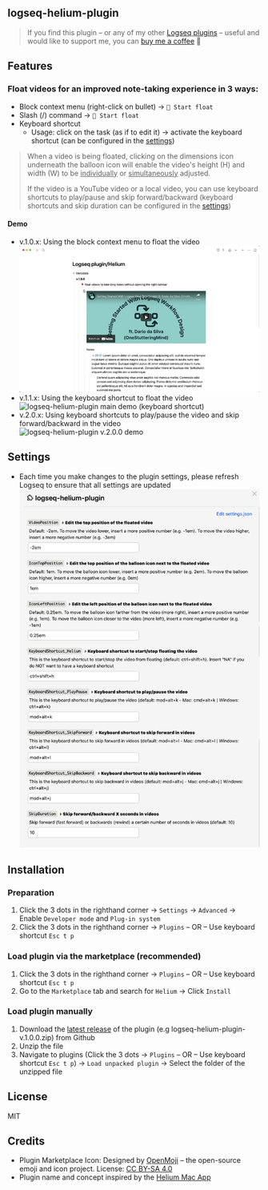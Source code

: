 ## logseq-helium-plugin
> If you find this plugin – or any of my other [Logseq plugins](https://github.com/vyleung?tab=repositories&q=logseq&type=source) – useful and would like to support me, you can [buy me a coffee](https://www.buymeacoffee.com/vyleung) 🙂

## Features
### Float videos for an improved note-taking experience in 3 ways:
- Block context menu (right-click on bullet) → `🎈 Start float`
- Slash (/) command → `🎈 Start float`
- Keyboard shortcut
    - Usage: click on the task (as if to edit it) → activate the keyboard shortcut (can be configured in the [settings](settings))

> When a video is being floated, clicking on the dimensions icon underneath the balloon icon will enable the video's height (H) and width (W) to be <u>individually</u> or <u>simultaneously</u> adjusted. 
>
> If the video is a YouTube video or a local video, you can use keyboard shortcuts to play/pause and skip forward/backward (keyboard shortcuts and skip duration can be configured in the [settings](settings))

#### Demo
- v.1.0.x: Using the block context menu to float the video  
![logseq-helium-plugin main demo (block context menu)](screenshots/logseq_helium_main_demo_blockContextMenu.gif)  
- v.1.1.x: Using the keyboard shortcut to float the video  
![logseq-helium-plugin main demo (keyboard shortcut)](screenshots/logseq_helium_main_demo_keyboardShortcut.gif)  
- v.2.0.x: Using keyboard shortcuts to play/pause the video and skip forward/backward in the video  
![logseq-helium-plugin v.2.0.0 demo](screenshots/logseq_helium_v.2.0.0.gif)

## Settings
- Each time you make changes to the plugin settings, please refresh Logseq to ensure that all settings are updated  
![logseq-helium-plugin settings](screenshots/logseq_helium_settings.png)  

## Installation
### Preparation
1. Click the 3 dots in the righthand corner → `Settings` → `Advanced` → Enable `Developer mode` and `Plug-in system`
2. Click the 3 dots in the righthand corner → `Plugins` – OR – Use keyboard shortcut `Esc t p`

### Load plugin via the marketplace (recommended)
1. Click the 3 dots in the righthand corner → `Plugins` – OR – Use keyboard shortcut `Esc t p`
2. Go to the `Marketplace` tab and search for `Helium` → Click `Install`

### Load plugin manually
1. Download the [latest release](https://github.com/vyleung/logseq-helium-plugin/releases) of the plugin (e.g logseq-helium-plugin-v.1.0.0.zip) from Github
2. Unzip the file
3. Navigate to plugins (Click the 3 dots → `Plugins` – OR – Use keyboard shortcut `Esc t p`) → `Load unpacked plugin` → Select the folder of the unzipped file

## License
MIT

## Credits
- Plugin Marketplace Icon: Designed by [OpenMoji](https://openmoji.org/) – the open-source emoji and icon project. License: [CC BY-SA 4.0](https://creativecommons.org/licenses/by-sa/4.0/#)
- Plugin name and concept inspired by the [Helium Mac App](https://github.com/JadenGeller/Helium)